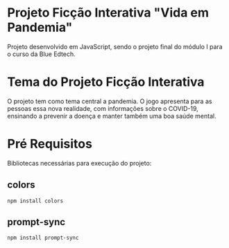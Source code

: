 # Projeto Ficção Interativa "Vida em Pandemia"

Projeto desenvolvido em JavaScript, sendo o projeto final do módulo I para o curso da Blue Edtech.

# Tema do Projeto Ficção Interativa

O projeto tem como tema central a pandemia. O jogo apresenta para as pessoas essa nova realidade, com informações sobre o COVID-19, ensinando a prevenir a doença e manter também uma boa saúde mental.

# Pré Requisitos

Bibliotecas necessárias para execução do projeto:

## colors
```
npm install colors
```
## prompt-sync
```
npm install prompt-sync
```